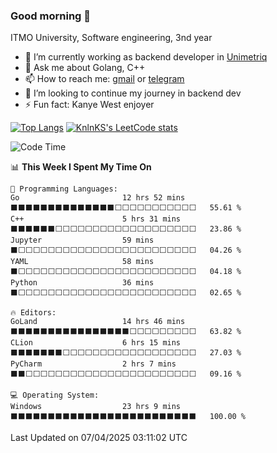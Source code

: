 ### Good morning 👋

ITMO University, Software engineering, 3nd year

- 🔭 I’m currently working as backend developer in [Unimetriq](https://www.unimetriq.com/)
- 💬 Ask me about Golang, C++
- 📫 How to reach me: [gmail](nihabarov@gmail.com) or [telegram](https://tg.com/aderekx)
- 👯 I’m looking to continue my journey in backend dev
- ⚡ Fun fact: Kanye West enjoyer

[![Top Langs](https://github-readme-stats.vercel.app/api/top-langs/?username=nikhabitmo&layout=compact)](https://github.com/nikhabitmo/github-readme-stats)
[![KnlnKS's LeetCode stats](https://leetcode-stats-six.vercel.app/api?username=nikhabitmo)](https://github.com/nikhabitmo/leetcode-stats)

<!--START_SECTION:waka-->
![Code Time](http://img.shields.io/badge/Code%20Time-1%2C004%20hrs%2034%20mins-blue)

📊 **This Week I Spent My Time On** 

```text
💬 Programming Languages: 
Go                       12 hrs 52 mins      ⬛⬛⬛⬛⬛⬛⬛⬛⬛⬛⬛⬛⬛⬛⬜⬜⬜⬜⬜⬜⬜⬜⬜⬜⬜   55.61 % 
C++                      5 hrs 31 mins       ⬛⬛⬛⬛⬛⬛⬜⬜⬜⬜⬜⬜⬜⬜⬜⬜⬜⬜⬜⬜⬜⬜⬜⬜⬜   23.86 % 
Jupyter                  59 mins             ⬛⬜⬜⬜⬜⬜⬜⬜⬜⬜⬜⬜⬜⬜⬜⬜⬜⬜⬜⬜⬜⬜⬜⬜⬜   04.26 % 
YAML                     58 mins             ⬛⬜⬜⬜⬜⬜⬜⬜⬜⬜⬜⬜⬜⬜⬜⬜⬜⬜⬜⬜⬜⬜⬜⬜⬜   04.18 % 
Python                   36 mins             ⬛⬜⬜⬜⬜⬜⬜⬜⬜⬜⬜⬜⬜⬜⬜⬜⬜⬜⬜⬜⬜⬜⬜⬜⬜   02.65 % 

🔥 Editors: 
GoLand                   14 hrs 46 mins      ⬛⬛⬛⬛⬛⬛⬛⬛⬛⬛⬛⬛⬛⬛⬛⬛⬜⬜⬜⬜⬜⬜⬜⬜⬜   63.82 % 
CLion                    6 hrs 15 mins       ⬛⬛⬛⬛⬛⬛⬛⬜⬜⬜⬜⬜⬜⬜⬜⬜⬜⬜⬜⬜⬜⬜⬜⬜⬜   27.03 % 
PyCharm                  2 hrs 7 mins        ⬛⬛⬜⬜⬜⬜⬜⬜⬜⬜⬜⬜⬜⬜⬜⬜⬜⬜⬜⬜⬜⬜⬜⬜⬜   09.16 % 

💻 Operating System: 
Windows                  23 hrs 9 mins       ⬛⬛⬛⬛⬛⬛⬛⬛⬛⬛⬛⬛⬛⬛⬛⬛⬛⬛⬛⬛⬛⬛⬛⬛⬛   100.00 % 
```


 Last Updated on 07/04/2025 03:11:02 UTC
<!--END_SECTION:waka-->
